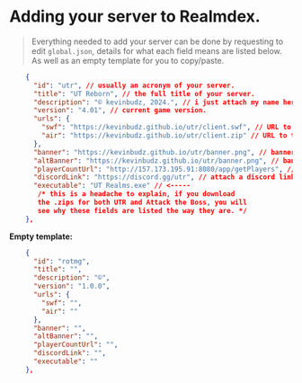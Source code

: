# Adding your server to Realmdex.
> Everything needed to add your server can be done by requesting to edit `global.json`, details for what each field means are listed below. As well as an empty template for you to copy/paste.
```json
    {
      "id": "utr", // usually an acronym of your server.
      "title": "UT Reborn", // the full title of your server.
      "description": "© kevinbudz, 2024.", // i just attach my name here, up to you.
      "version": "4.01", // current game version.
      "urls": {
        "swf": "https://kevinbudz.github.io/utr/client.swf", // URL to client's .swf.
        "air": "https://kevinbudz.github.io/utr/client.zip" // URL to the AIR package, realmdex extracts the .zip inside of app.
      },
      "banner": "https://kevinbudz.github.io/utr/banner.png", // banner that displays in ServerList.
      "altBanner": "https://kevinbudz.github.io/utr/banner.png", // banner that displays in Downloads.
	  "playerCountUrl": "http://157.173.195.91:8080/app/getPlayers", // this is a URL that returns ONLY the amount of people that are online.
	  "discordLink": "https://discord.gg/utr", // attach a discord link.
	  "executable": "UT Realms.exe" // <-----
       /* this is a headache to explain, if you download
       the .zips for both UTR and Attack the Boss, you will
       see why these fields are listed the way they are. */
    },
```
**Empty template:**
```json
    {
      "id": "rotmg",
      "title": "",
      "description": "©",
      "version": "1.0.0",
      "urls": {
        "swf": "",
        "air": ""
      },
      "banner": "",
      "altBanner": "",
	  "playerCountUrl": "",
	  "discordLink": "",
	  "executable": ""
    },
```
